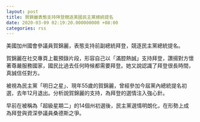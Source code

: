 ```yaml
---
layout: post
title: 賀錦麗表態支持拜登競逐美國民主黨總統提名
date: 2020-03-09 02:19:20.000000000 +08:00
categories: rss
---
```


美國加州國會參議員賀錦麗，表態支持前副總統拜登，競逐民主黨總統提名。

賀錦麗在社交專頁上載預錄片段，形容自己以「滿腔熱誠」支持拜登，讚揚對方懷著尊嚴服務國家，國民比過去任何時候都需要拜登。她又說認識了拜登很長時間，真誠信任對方。

被視為民主黨「明日之星」、現年55歲的賀錦麗，曾經參加今屆黨內總統提名初選，去年12月退出。分析說賀錦麗的支持，為拜登的選情注入強心針。

早前在被稱為「超級星期二」的14個州初選後，民主黨選情明朗化，在形勢上成為拜登與資深參議員桑德斯之爭。
